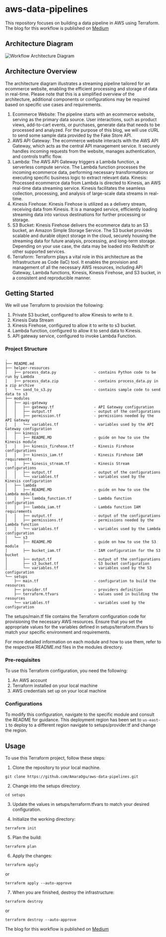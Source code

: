 # aws-data-pipelines

This repository focuses on building a data pipeline in AWS using Terraform.  
The blog for this workflow is published on [Medium](https://medium.com/@amarachi.ogu/building-a-real-time-streaming-data-pipeline-in-aws-using-terraform-87292be45455)    


## Architecture Diagram  
![Workflow Architecture Diagram](https://miro.medium.com/v2/resize:fit:4800/format:webp/1*Tgnf0390Vw_owgSHBBGU5g.png) 

## Architecture Overview  
The architecture diagram illustrates a streaming pipeline tailored for an ecommerce website, enabling the efficient processing and storage of data in real-time.
Please note that this is a simplified overview of the architecture, additional components or configurations may be required based on specific use cases and requirements.  

1. Ecommerce Website: The pipeline starts with an ecommerce website, serving as the primary data source. User interactions, such as product views, add-to-cart events, or purchases, generate data that needs to be processed and analyzed. For the purpose of this blog, we will use cURL to send some sample data provided by the Fake Store API.
2. AWS API Gateway: The ecommerce website interacts with the AWS API Gateway, which acts as the central API management service. It securely handles incoming requests from the website, manages authentication, and controls traffic flow.
3. Lambda: The AWS API Gateway triggers a Lambda function, a serverless compute service. The Lambda function processes the incoming ecommerce data, performing necessary transformations or executing specific business logic to extract relevant data.
Kinesis: Processed ecommerce data from Lambda is directed to Kinesis, an AWS real-time data streaming service. Kinesis facilitates the seamless collection, processing, and analysis of large-scale data streams in real-time.
4. Kinesis Firehose: Kinesis Firehose is utilized as a delivery stream, receiving data from Kinesis. It is a managed service, efficiently loading streaming data into various destinations for further processing or storage.
5. S3 Bucket: Kinesis Firehose delivers the ecommerce data to an S3 bucket, an Amazon Simple Storage Service. The S3 bucket provides scalable and durable object storage in the cloud, securely housing the streaming data for future analysis, processing, and long-term storage. Depending on your use case, the data may be loaded into Redshift or other supported services.
6. Terraform: Terraform plays a vital role in this architecture as the Infrastructure as Code (IaC) tool. It enables the provision and management of all the necessary AWS resources, including API Gateway, Lambda functions, Kinesis, Kinesis Firehose, and S3 bucket, in a consistent and reproducible manner.  

## Getting Started
We will use Terraform to provision the following:
1. Private S3 bucket, configured to allow Kinesis to write to it.
2. Kinesis Data Stream
3. Kinesis Firehose, configured to allow it to write to s3 bucket.
4. Lambda function, configured to allow it to send data to Kinesis.
5. API gateway service, configured to invoke Lambda Function.

### Project Structure

```
.
├── README.md 
├── helper-resources 
│   ├── process_data.py                 - contains Python code to be run by Lambda
│   ├── process_data.zip                - contains process_data.py in a zip archive
│   └── send_to_s3.py                   - contains sample code to send data to s3
├── modules
│   ├── api-gateway
│   │   ├── gateway.tf                  - API Gateway configuration
│   │   ├── output.tf                   - output of the configurations
│   │   ├── permission.tf               - permissions needed by the API Gateway
│   │   └── variables.tf                - variables used by the API Gateway configuration
│   ├── kinesis
│   │   ├── README.MD                   - guide on how to use the Kinesis module
│   │   ├── kinesis_firehose.tf         - Kinesis Firehose configurations
│   │   ├── kinesis_iam.tf              - Kinesis Firehose IAM requirements
│   │   ├── kinesis_stream.tf           - Kinesis Stream configurations
│   │   ├── output.tf                   - output of the configurations
│   │   └── variables.tf                - variables used by the Kinesis configuration
│   ├── lambda
│   │   ├── README.MD                   - guide on how to use the Lambda module
│   │   ├── lambda_function.tf          - Lambda function configuration
│   │   ├── lambda_iam.tf               - Lambda function IAM requirements
│   │   ├── output.tf                   - output of the configurations
│   │   ├── permissions.tf              - permissions needed by the Lambda function
│   │   └── variables.tf                - variables used by the Lambda configuration
│   └── s3
│       ├── README.MD                   - guide on how to use the S3 module
│       ├── bucket_iam.tf               - IAM configuration for the S3 bucket
│       ├── output.tf                   - output of the configurations
│       ├── s3_bucket.tf                - S3 bucket configuration
│       └── variables.tf                - variables used by the S3 configuration
└── setups
    ├── main.tf                         - configuration to build the resources
    ├── provider.tf                     - providers definition
    ├── terraform.tfvars                - values used in building the resources
    └── variables.tf                    - variables used by the configuration

```

The setups/main.tf file contains the Terraform configuration code for provisioning the necessary AWS resources. Ensure that you set the appropriate values for the variables defined in setups/terraform.tfvars to match your specific environment and requirements.

For more detailed information on each module and how to use them, refer to the respective README.md files in the modules directory.

### Pre-requisites
To use this Terraform configuration, you need the following:

1. An AWS account
2. Terraform installed on your local machine
3. AWS credentials set up on your local machine

### Configurations 
To modify this configuration, navigate to the specific module and consult the README for guidance.
This deployment region has been set to `us-east-1` to deploy to a different region navigate to setups/provider.tf and change the region.

## Usage
To use this Terraform project, follow these steps:

1. Clone the repository to your local machine.
```
git clone https://github.com/AmaraOgu/aws-data-pipelines.git
```
2. Change into the setups directory. 
```
cd setups
```
3. Update the values in setups/terraform.tfvars to match your desired configuration.

4. Initialize the working directory:
```
terraform init
```
5. Plan the build:
```
terraform plan 
```
6. Apply the changes:
```
terraform apply 
```
or   
```
terraform apply --auto-approve
```
7. When you are finished, destroy the infrastructure:
```
terraform destroy 
```
or 
```
terraform destroy --auto-approve
```

The blog for this workflow is published on [Medium](https://medium.com/@amarachi.ogu/building-a-real-time-streaming-data-pipeline-in-aws-using-terraform-87292be45455)    